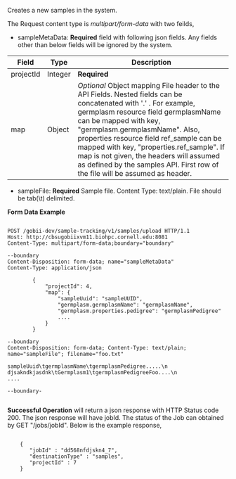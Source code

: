 
Creates a new samples in the system.

The Request content type is *multipart/form-data* with two feilds, 

* sampleMetaData: **Required** field with following json fields. Any fields other than below fields will be ignored by the system.

Field | Type | Description
------|------|------------
projectId | Integer | **Required**
map | Object | *Optional* Object mapping File header to the API Fields. Nested fields can be concatenated with '.' . For example, germplasm resource field germplasmName can be mapped with key, "germplasm.germplasmName". Also, properties resource field ref_sample can be mapped with key, "properties.ref\_sample". If map is not given, the headers will assumed as defined by the samples API. First row of the file will be assumed as header.

* sampleFile: **Required** Sample file. Content Type: text/plain. File should be tab(\\t) delimited.

**Form Data Example**

```

POST /gobii-dev/sample-tracking/v1/samples/upload HTTP/1.1 
Host: http://cbsugobiixvm11.biohpc.cornell.edu:8081
Content-Type: multipart/form-data;boundary="boundary" 

--boundary 
Content-Disposition: form-data; name="sampleMetaData"
Content-Type: application/json

        {
            "projectId": 4,
            "map": {
                "sampleUuid": "sampleUUID",
                "germplasm.germplasmName": "germplasmName",
                "germplasm.properties.pedigree": "germplasmPedigree"
                ....
            }
        }
 
--boundary 
Content-Disposition: form-data; Content-Type: text/plain; name="sampleFile"; filename="foo.txt" 

sampleUuid\tgermplasmName\tgermplasmPedigree.....\n
djsakndkjasdnk\tGermplasm1\tgermplasmPedigreeFoo....\n
....

--boundary-


```

**Successful Operation** will return a json response with HTTP Status code 200. The json response will have jobId. The status of the Job can obtained by GET "/jobs/jobId". Below is the example response,

```
    
    {
       "jobId" : "dd568nfdjskn4_7",
       "destinationType" : "samples",
       "projectId" : 7
    }

```


